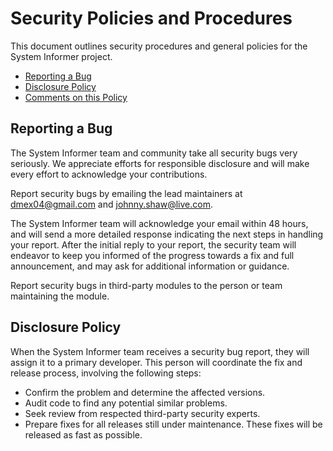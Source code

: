 # Security Policies and Procedures

This document outlines security procedures and general policies for the System Informer project.

  * [Reporting a Bug](#reporting-a-bug)
  * [Disclosure Policy](#disclosure-policy)
  * [Comments on this Policy](#comments-on-this-policy)

## Reporting a Bug

The System Informer team and community take all security bugs very seriously. We appreciate efforts 
for responsible disclosure and will make every effort to acknowledge your contributions.

Report security bugs by emailing the lead maintainers at dmex04@gmail.com and johnny.shaw@live.com.

The System Informer team will acknowledge your email within 48 hours, and will send a
more detailed response indicating the next steps in handling
your report. After the initial reply to your report, the security team will
endeavor to keep you informed of the progress towards a fix and full
announcement, and may ask for additional information or guidance.

Report security bugs in third-party modules to the person or team maintaining
the module.

## Disclosure Policy

When the System Informer team receives a security bug report, they will assign it to a
primary developer. This person will coordinate the fix and release process,
involving the following steps:

  * Confirm the problem and determine the affected versions.
  * Audit code to find any potential similar problems.
  * Seek review from respected third-party security experts.
  * Prepare fixes for all releases still under maintenance. These fixes will be
    released as fast as possible.
